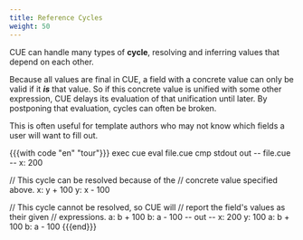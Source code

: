 ```yaml
---
title: Reference Cycles
weight: 50
---
```


CUE can handle many types of **cycle**, resolving and inferring values that
depend on each other.

Because all values are final in CUE, a field with a concrete value
can only be valid if it ***is*** that value.
So if this concrete value is unified with some other expression, CUE delays its
evaluation of that unification until later.
By postponing that evaluation, cycles can often be broken.

This is often useful for template authors who may not know which fields a user
will want to fill out.

{{{with code "en" "tour"}}}
exec cue eval file.cue
cmp stdout out
-- file.cue --
x: 200

// This cycle can be resolved because of the
// concrete value specified above.
x: y + 100
y: x - 100

// This cycle cannot be resolved, so CUE will
// report the field's values as their given
// expressions.
a: b + 100
b: a - 100
-- out --
x: 200
y: 100
a: b + 100
b: a - 100
{{{end}}}
